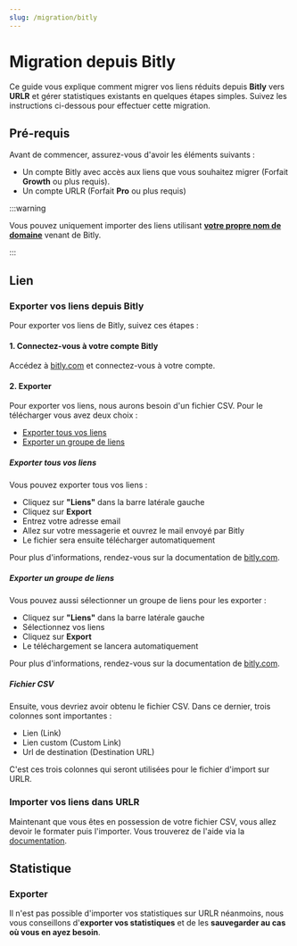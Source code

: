 ```yaml
---
slug: /migration/bitly
---
```


# Migration depuis Bitly

Ce guide vous explique comment migrer vos liens réduits depuis **Bitly** vers **URLR** et gérer statistiques existants en quelques étapes simples. Suivez les instructions ci-dessous pour effectuer cette migration.



## Pré-requis

Avant de commencer, assurez-vous d'avoir les éléments suivants :

- Un compte Bitly avec accès aux liens que vous souhaitez migrer (Forfait **Growth** ou plus requis).
- Un compte URLR (Forfait **Pro** ou plus requis)

:::warning

Vous pouvez uniquement importer des liens utilisant [**votre propre nom de domaine**](https://support.bitly.com/hc/en-us/articles/230558107-What-is-a-custom-domain) venant de Bitly.

:::

## Lien

### Exporter vos liens depuis Bitly

Pour exporter vos liens de Bitly, suivez ces étapes : 

#### 1. Connectez-vous à votre compte Bitly

Accédez à [bitly.com](https://bitly.com) et connectez-vous à votre compte.

#### 2. Exporter

Pour exporter vos liens, nous aurons besoin d'un fichier CSV. Pour le télécharger vous avez deux choix : 

- [Exporter tous vos liens](#exporter-tous-vos-liens)
- [Exporter un groupe de liens](#exporter-un-groupe-de-liens)

##### Exporter tous vos liens

Vous pouvez exporter tous vos liens : 

- Cliquez sur **"Liens"** dans la barre latérale gauche
- Cliquez sur **Export**
- Entrez votre adresse email
- Allez sur votre messagerie et ouvrez le mail envoyé par Bitly
- Le fichier sera ensuite télécharger automatiquement

Pour plus d'informations, rendez-vous sur la documentation de [bitly.com](#https://support.bitly.com/hc/en-us/articles/230631767-How-do-I-export-link-data-for-a-select-group-of-links).

##### Exporter un groupe de liens

Vous pouvez aussi sélectionner un groupe de liens pour les exporter : 

- Cliquez sur **"Liens"** dans la barre latérale gauche
- Sélectionnez vos liens
- Cliquez sur **Export**
- Le téléchargement se lancera automatiquement

Pour plus d'informations, rendez-vous sur la documentation de [bitly.com](#https://support.bitly.com/hc/en-us/articles/230631767-How-do-I-export-link-data-for-a-select-group-of-links).

##### Fichier CSV

Ensuite, vous devriez avoir obtenu le fichier CSV. Dans ce dernier, trois colonnes sont importantes :

- Lien (Link)
- Lien custom (Custom Link)
- Url de destination (Destination URL)

C'est ces trois colonnes qui seront utilisées pour le fichier d'import sur URLR.

### Importer vos liens dans URLR

Maintenant que vous êtes en possession de votre fichier CSV, vous allez devoir le formater puis l'importer. Vous trouverez de l'aide via la [documentation](/docs/imports/links.md).

## Statistique

### Exporter

Il n'est pas possible d'importer vos statistiques sur URLR néanmoins, nous vous conseillons d'**exporter vos statistiques** et de les **sauvegarder au cas où vous en ayez besoin**.